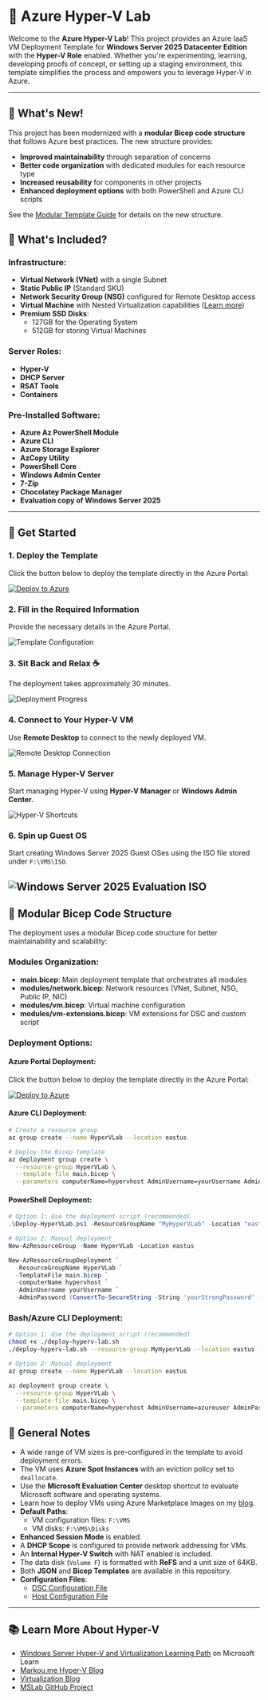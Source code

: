 # 🚀 Azure Hyper-V Lab

Welcome to the **Azure Hyper-V Lab**! This project provides an Azure IaaS VM Deployment Template for **Windows Server 2025 Datacenter Edition** with the **Hyper-V Role** enabled. Whether you're experimenting, learning, developing proofs of concept, or setting up a staging environment, this template simplifies the process and empowers you to leverage Hyper-V in Azure.

---

## 🚀 What's New!

This project has been modernized with a **modular Bicep code structure** that follows Azure best practices. The new structure provides:

- **Improved maintainability** through separation of concerns
- **Better code organization** with dedicated modules for each resource type
- **Increased reusability** for components in other projects
- **Enhanced deployment options** with both PowerShell and Azure CLI scripts

See the [Modular Template Guide](./MODULAR-TEMPLATE-GUIDE.md) for details on the new structure.

## 🌟 What's Included?

### Infrastructure:
- **Virtual Network (VNet)** with a single Subnet
- **Static Public IP** (Standard SKU)
- **Network Security Group (NSG)** configured for Remote Desktop access
- **Virtual Machine** with Nested Virtualization capabilities ([Learn more](https://www.markou.me))
- **Premium SSD Disks**:
  - 127GB for the Operating System
  - 512GB for storing Virtual Machines

### Server Roles:
- **Hyper-V**
- **DHCP Server**
- **RSAT Tools**
- **Containers**

### Pre-Installed Software:
- **Azure Az PowerShell Module**
- **Azure CLI**
- **Azure Storage Explorer**
- **AzCopy Utility**
- **PowerShell Core**
- **Windows Admin Center**
- **7-Zip**
- **Chocolatey Package Manager**
- **Evaluation copy of Windows Server 2025**

---

## 🚀 Get Started

### 1. Deploy the Template
Click the button below to deploy the template directly in the Azure Portal:

[![Deploy to Azure](https://aka.ms/deploytoazurebutton)](https://portal.azure.com/#create/Microsoft.Template/uri/https%3A%2F%2Fraw.githubusercontent.com%2Fjonathan-vella%2FAzure-Hyper-V-Lab%2Fmain%2Fmain.json)

### 2. Fill in the Required Information
Provide the necessary details in the Azure Portal.

![Template Configuration](./images/template.png)

### 3. Sit Back and Relax ☕
The deployment takes approximately 30 minutes.

![Deployment Progress](./images/deployment.png)

### 4. Connect to Your Hyper-V VM
Use **Remote Desktop** to connect to the newly deployed VM.

![Remote Desktop Connection](./images/connection.png)

### 5. Manage Hyper-V Server
Start managing Hyper-V using **Hyper-V Manager** or **Windows Admin Center**.

![Hyper-V Shortcuts](./images/shortcuts.png)

### 6. Spin up Guest OS
Start creating Windows Server 2025 Guest OSes using the ISO file stored under `F:\VMS\ISO`.

![Windows Server 2025 Evaluation ISO](./images/iso.png)
---

## 🧰 Modular Bicep Code Structure

The deployment uses a modular Bicep code structure for better maintainability and scalability:

### Modules Organization:
- **main.bicep**: Main deployment template that orchestrates all modules
- **modules/network.bicep**: Network resources (VNet, Subnet, NSG, Public IP, NIC)
- **modules/vm.bicep**: Virtual machine configuration
- **modules/vm-extensions.bicep**: VM extensions for DSC and custom script

### Deployment Options:

#### Azure Portal Deployment:
Click the button below to deploy the template directly in the Azure Portal:

[![Deploy to Azure](https://aka.ms/deploytoazurebutton)](https://portal.azure.com/#create/Microsoft.Template/uri/https%3A%2F%2Fraw.githubusercontent.com%2Fjonathan-vella%2FAzure-Hyper-V-Lab%2Fmain%2Fmain.json)

#### Azure CLI Deployment:
```bash
# Create a resource group
az group create --name HyperVLab --location eastus

# Deploy the Bicep template
az deployment group create \
  --resource-group HyperVLab \
  --template-file main.bicep \
  --parameters computerName=hypervhost AdminUsername=yourUsername AdminPassword=yourStrongPassword
```

#### PowerShell Deployment:
```powershell
# Option 1: Use the deployment script (recommended)
.\Deploy-HyperVLab.ps1 -ResourceGroupName "MyHyperVLab" -Location "eastus" -AdminPassword (ConvertTo-SecureString -String 'yourStrongPassword' -AsPlainText -Force)

# Option 2: Manual deployment
New-AzResourceGroup -Name HyperVLab -Location eastus

New-AzResourceGroupDeployment `
  -ResourceGroupName HyperVLab `
  -TemplateFile main.bicep `
  -computerName hypervhost `
  -AdminUsername yourUsername `
  -AdminPassword (ConvertTo-SecureString -String 'yourStrongPassword' -AsPlainText -Force)
```

### Bash/Azure CLI Deployment:
```bash
# Option 1: Use the deployment script (recommended)
chmod +x ./deploy-hyperv-lab.sh
./deploy-hyperv-lab.sh --resource-group MyHyperVLab --location eastus --password 'yourStrongPassword'

# Option 2: Manual deployment
az group create --name HyperVLab --location eastus

az deployment group create \
  --resource-group HyperVLab \
  --template-file main.bicep \
  --parameters computerName=hypervhost AdminUsername=azureuser AdminPassword='yourStrongPassword'
```

## 📝 General Notes

- A wide range of VM sizes is pre-configured in the template to avoid deployment errors.
- The VM uses **Azure Spot Instances** with an eviction policy set to `deallocate`.
- Use the **Microsoft Evaluation Center** desktop shortcut to evaluate Microsoft software and operating systems.
- Learn how to deploy VMs using Azure Marketplace Images on my [blog](https://www.markou.me/2022/03/use-azure-marketplace-images-to-deploy-virtual-machines-on-azure-stack-hci/).
- **Default Paths**:
  - VM configuration files: `F:\VMS`
  - VM disks: `F:\VMS\Disks`
- **Enhanced Session Mode** is enabled.
- A **DHCP Scope** is configured to provide network addressing for VMs.
- An **Internal Hyper-V Switch** with NAT enabled is included.
- The data disk (`Volume F`) is formatted with **ReFS** and a unit size of 64KB.
- Both **JSON** and **Bicep Templates** are available in this repository.
- **Configuration Files**:
  - [DSC Configuration File](dsc/DSCInstallWindowsFeatures.ps1)
  - [Host Configuration File](/HostConfig.ps1)

---

## 📚 Learn More About Hyper-V

- [Windows Server Hyper-V and Virtualization Learning Path](https://docs.microsoft.com/en-us/learn/paths/windows-server-hyper-v-virtualization/) on Microsoft Learn
- [Markou.me Hyper-V Blog](https://www.markou.me/category/hyper-v/)
- [Virtualization Blog](https://techcommunity.microsoft.com/t5/virtualization/bg-p/Virtualization)
- [MSLab GitHub Project](https://github.com/microsoft/MSLab)
